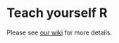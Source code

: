 # Teach yourself R

Please see [our wiki](https://github.com/zmml/teach-yourself-r/wiki) for more details.

